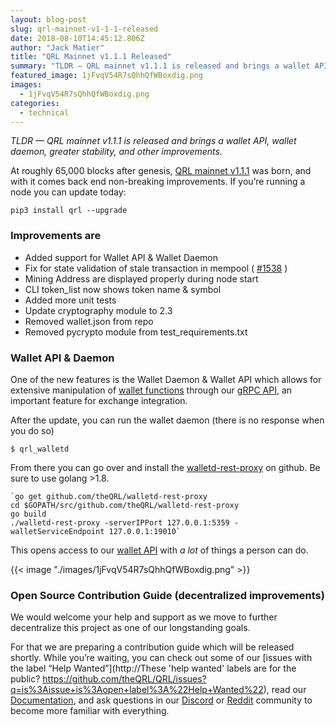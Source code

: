 ```yaml
---
layout: blog-post
slug: qrl-mainnet-v1-1-1-released
date: 2018-08-10T14:45:12.806Z
author: "Jack Matier"
title: "QRL Mainnet v1.1.1 Released"
summary: "TLDR — QRL mainnet v1.1.1 is released and brings a wallet API, wallet daemon, greater stability, and other improvements."
featured_image: 1jFvqV54R7sQhhQfWBoxdig.png
images:
  - 1jFvqV54R7sQhhQfWBoxdig.png
categories:
  - technical
---
```


*TLDR — QRL mainnet v1.1.1 is released and brings a wallet API, wallet daemon, greater stability, and other improvements.*

At roughly 65,000 blocks after genesis, [QRL mainnet v1.1.1](https://github.com/theQRL/QRL/releases/tag/v1.1.1) was born, and with it comes back end non-breaking improvements. If you’re running a node you can update today:

```
pip3 install qrl --upgrade
```


### Improvements are

* Added support for Wallet API & Wallet Daemon
* Fix for state validation of stale transaction in mempool ( [#1538](https://github.com/theQRL/QRL/issues/1538) )
* Mining Address are displayed properly during node start
* CLI token_list now shows token name & symbol
* Added more unit tests
* Update cryptography module to 2.3
* Removed wallet.json from repo
* Removed pycrypto module from test_requirements.txt

### Wallet API & Daemon

One of the new features is the Wallet Daemon & Wallet API which allows for extensive manipulation of [wallet functions](https://api.theqrl.org/#wallet-api) through our [gRPC API](https://api.theqrl.org/#qrl-api), an important feature for exchange integration.

After the update, you can run the wallet daemon (there is no response when you do so)

```
$ qrl_walletd
```


From there you can go over and install the [walletd-rest-proxy](https://github.com/theQRL/walletd-rest-proxy) on github. Be sure to use golang &gt;1.8.

```
`go get github.com/theQRL/walletd-rest-proxy
cd $GOPATH/src/github.com/theQRL/walletd-rest-proxy
go build
./walletd-rest-proxy -serverIPPort 127.0.0.1:5359 -walletServiceEndpoint 127.0.0.1:19010`
```


This opens access to our [wallet API](https://api.theqrl.org/#wallet-api) with *a lot* of things a person can do.

{{< image "./images/1jFvqV54R7sQhhQfWBoxdig.png" >}}

### Open Source Contribution Guide (decentralized improvements)

We would welcome your help and support as we move to further decentralize this project as one of our longstanding goals.

For that we are preparing a contribution guide which will be released shortly. While you’re waiting, you can check out some of our [issues with the label “Help Wanted”](http://These 'help wanted' labels are for the public? https://github.com/theQRL/QRL/issues?q=is%3Aissue+is%3Aopen+label%3A%22Help+Wanted%22), read our [Documentation](https://docs.theqrl.org), and ask questions in our [Discord](https://discord.gg/RX5SWPN) or [Reddit](https://www.reddit.com/r/QRL/) community to become more familiar with everything.